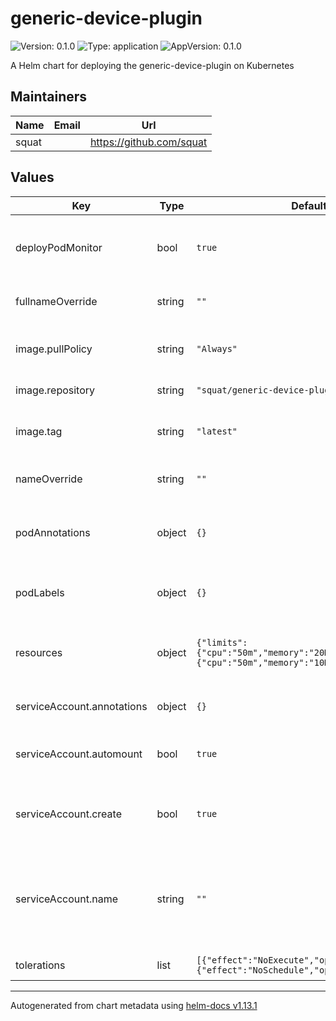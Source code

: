 # generic-device-plugin

![Version: 0.1.0](https://img.shields.io/badge/Version-0.1.0-informational?style=flat-square) ![Type: application](https://img.shields.io/badge/Type-application-informational?style=flat-square) ![AppVersion: 0.1.0](https://img.shields.io/badge/AppVersion-0.1.0-informational?style=flat-square)

A Helm chart for deploying the generic-device-plugin on Kubernetes

## Maintainers

| Name | Email | Url |
| ---- | ------ | --- |
| squat |  | <https://github.com/squat> |

## Values

| Key | Type | Default | Description |
|-----|------|---------|-------------|
| deployPodMonitor | bool | `true` | deploy the podMonitor (requires PodMonitor CRD to be installed) |
| fullnameOverride | string | `""` | override the fullname of the chart resources |
| image.pullPolicy | string | `"Always"` | image pullPolicy is set to always because tag is set to latest |
| image.repository | string | `"squat/generic-device-plugin"` | container image repo |
| image.tag | string | `"latest"` | Overrides the image tag whose default is the chart appVersion. |
| nameOverride | string | `""` | override the name of the chart resources |
| podAnnotations | object | `{}` | additional annotations for the generic-device-plugin pod |
| podLabels | object | `{}` | additional labels for the generic-device-plugin pod |
| resources | object | `{"limits":{"cpu":"50m","memory":"20Mi"},"requests":{"cpu":"50m","memory":"10Mi"}}` | resource requests and limits for the generic-device-plugin pod |
| serviceAccount.annotations | object | `{}` | Annotations to add to the service account |
| serviceAccount.automount | bool | `true` | Automatically mount a ServiceAccount's API credentials? |
| serviceAccount.create | bool | `true` | Specifies whether a service account should be created |
| serviceAccount.name | string | `""` | The name of the service account to use. If not set and create is true, a name is generated using the fullname template |
| tolerations | list | `[{"effect":"NoExecute","operator":"Exists"},{"effect":"NoSchedule","operator":"Exists"}]` | tolerations of kubernetes taints |

----------------------------------------------
Autogenerated from chart metadata using [helm-docs v1.13.1](https://github.com/norwoodj/helm-docs/releases/v1.13.1)
